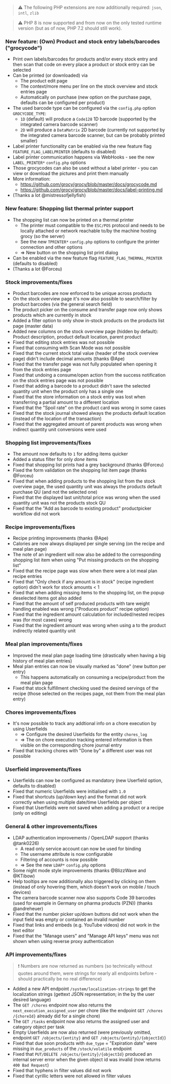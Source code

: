 > ⚠️ The following PHP extensions are now additionally required: `json`, `intl`, `zlib`

> ⚠️ PHP 8 is now supported and from now on the only tested runtime version (but as of now, PHP 7.2 should still work).

### New feature: (Own) Product and stock entry labels/barcodes ("grocycode")
- Print own labels/barcodes for products and/or every stock entry and then scan that code on every place a product or stock entry can be selected
- Can be printed (or downloaded) via
  - The product edit page
  - The context/more menu per line on the stock overview and stock entries page
  - Automatically on purchase (new option on the purchase page, defaults can be configured per product)
- The used barcode type can be configured via the `config.php` option `GROCYCODE_TYPE`:
  - `1D` (default) will produce a `Code128` 1D barcode (supported by the integrated camera barcode scanner)
  - `2D` will produce a `DataMatrix` 2D barcode (currently not supported by the integrated camera barcode scanner, but can be probably printed smaller)
- Label printer functionality can be enabled via the new feature flag `FEATURE_FLAG_LABELPRINTER` (defaults to disabled)
- Label printer communication happens via WebHooks - see the new `LABEL_PRINTER*` `config.php` options
- Those grocycodes can also be used without a label printer - you can view or download the pictures and print them manually
- More information:
  - https://github.com/grocy/grocy/blob/master/docs/grocycode.md
  - https://github.com/grocy/grocy/blob/master/docs/label-printing.md
- (Thanks a lot @mistressofjellyfish)

### New feature: Shopping list thermal printer support
- The shopping list can now be printed on a thermal printer
  - The printer must compatible to the `ESC/POS` protocol and needs to be locally attached or network reachable to/by the machine hosting grocy (so the server)
  - See the new `TPRINTER*` `config.php` options to configure the printer connection and other options
  - => New button on the shopping list print dialog
- Can be enabled via the new feature flag `FEATURE_FLAG_THERMAL_PRINTER` (defaults to disabled)
- (Thanks a lot @Forceu)

### Stock improvements/fixes
- Product barcodes are now enforced to be unique across products
- On the stock overview page it's now also possible to search/filter by product barcodes (via the general search field)
- The product picker on the consume and transfer page now only shows products which are currently in stock
- Added a filter option to only show in-stock products on the products list page (master data)
- Added new columns on the stock overview page (hidden by default): Product description, product default location, parent product
- Fixed that editing stock entries was not possible
- Fixed that consuming with Scan Mode was not possible
- Fixed that the current stock total value (header of the stock overview page) didn't include decimal amounts (thanks @Ape)
- Fixed that the transfer page was not fully populated when opening it from the stock entries page
- Fixed that undoing a consume/open action from the success notification on the stock entries page was not possible
- Fixed that adding a barcode to a product didn't save the selected quantity unit when the product only has a single one
- Fixed that the store information on a stock entry was lost when transferring a partial amount to a different location
- Fixed that the "Spoil rate" on the product card was wrong in some cases
- Fixed that the stock journal showed always the products default location (instead of the location of the transaction)
 - Fixed that the aggregated amount of parent products was wrong when indirect quantity unit conversions were used

### Shopping list improvements/fixes
- The amount now defaults to `1` for adding items quicker
- Added a status filter for only _done_ items
- Fixed that shopping list prints had a grey background (thanks @Forceu)
- Fixed the form validation on the shopping list item page (thanks @Forceu)
- Fixed that when adding products to the shopping list from the stock overview page, the used quantity unit was always the products default purchase QU (and not the selected one)
- Fixed that the displayed last unit/total price was wrong when the used quantity unit was not the products stock QU
- Fixed that the "Add as barcode to existing product" productpicker workflow did not work

### Recipe improvements/fixes
- Recipe printing improvements (thanks @Ape)
- Calories are now always displayed per single serving (on the recipe and meal plan page)
- The note of an ingredient will now also be added to the corresponding shopping list item when using "Put missing products on the shopping list"
- Fixed that the recipe page was slow when there were a lot meal plan recipe entries
- Fixed that "Only check if any amount is in stock" (recipe ingredient option) didn't work for stock amounts < 1
- Fixed that when adding missing items to the shopping list, on the popup deselected items got also added
- Fixed that the amount of self produced products with tare weight handling enabled was wrong ("Produces product" recipe option)
- Fixed that the ingredient amount calculation for included/nested recipes was (for most cases) wrong
- Fixed that the ingredient amount was wrong when using a to the product indirectly related quantity unit

### Meal plan improvements/fixes
- Improved the meal plan page loading time (drastically when having a big history of meal plan entries)
- Meal plan entries can now be visually marked as "done" (new button per entry)
  - This happens automatically on consuming a recipe/product from the meal plan page
- Fixed that stock fulfillment checking used the desired servings of the recipe (those selected on the recipes page, not them from the meal plan entry)

### Chores improvements/fixes
- It's now possible to track any addtional info on a chore execution by using Userfields
  - => Configure the desired Userfields for the entity `chores_log`
  - => The on chore execution tracking entered information is then visible on the corresponding chore journal entry
- Fixed that tracking chores with "Done by" a different user was not possible

### Userfield improvements/fixes
- Userfields can now be configured as mandatory (new Userfield option, defaults to disabled)
- Fixed that numeric Userfields were initialised with `1.0`
- Fixed that shortcuts (up/down key) and the format did not work correctly when using multiple date/time Userfields per object
- Fixed that Userfields were not saved when adding a product or a recipe (only on editing)

### General & other improvements/fixes
- LDAP authentication improvements / OpenLDAP support (thanks @tank0226)
  - A read only service account can now be used for binding
  - The username attribute is now configurable
  - Filtering of accounts is now possible
  - => See the new `LDAP*` `config.php` options
- Some night mode style improvements (thanks @BlizzWave and @KTibow)
- Help tooltips are now additionally also triggered by clicking on them (instead of only hovering them, which doesn't work on mobile / touch devices)
- The camera barcode scanner now also supports Code 39 barcodes (used for example in Germany on pharma products (PZN)) (thanks @andreheuer)
- Fixed that the number picker up/down buttons did not work when the input field was empty or contained an invalid number
- Fixed that links and embeds (e.g. YouTube videos) did not work in the text editor
- Fixed that the "Manage users" and "Manage API keys" menu was not shown when using reverse proxy authentication

### API improvements/fixes
> ❗ Numbers are now returned as numbers (so technically without quotes around them, were strings for nearly all endpoints before - should practically be no real difference)
- Added a new API endpoint `/system/localization-strings` to get the localization strings (gettext JSON representation; in the by the user desired language)
- The `GET /chores` endpoint now also returns the `next_execution_assigned_user` per chore (like the endpoint `GET /chores​/{choreId}` already did for a single chore)
- The `GET /tasks` endpoint now also returns the assigned user and category object per task
- Empty Userfields are now also returned (were previously omitted, endpoint `GET /objects/{entity}` and `GET /objects/{entity}/{objectId}`)
- Fixed that due soon products with `due_type` = "Expiration date" were missing in `due_products` of the `/stock/volatile` endpoint
- Fixed that `PUT/DELETE /objects/{entity}/{objectId}` produced an internal server error when the given object id was invalid (now returns `400 Bad Request`)
- Fixed that hyphens in filter values did not work
- Fixed that cyrillic letters were not allowed in filter values

